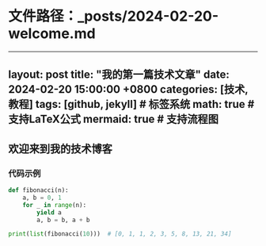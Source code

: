 # 文件路径：_posts/2024-02-20-welcome.md
---
layout: post
title: "我的第一篇技术文章"
date: 2024-02-20 15:00:00 +0800
categories: [技术, 教程]
tags: [github, jekyll]  # 标签系统
math: true               # 支持LaTeX公式
mermaid: true            # 支持流程图
---
## 欢迎来到我的技术博客

### 代码示例
```python
def fibonacci(n):
    a, b = 0, 1
    for _ in range(n):
        yield a
        a, b = b, a + b

print(list(fibonacci(10)))  # [0, 1, 1, 2, 3, 5, 8, 13, 21, 34]


